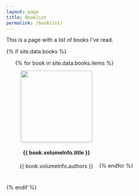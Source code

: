 ```yaml
---
layout: page
title: Booklist
permalink: /booklist/
---
```


This is a page with a list of books I've read.

{% if site.data.books %}
  <ul class="book-list" style="list-style:none;">
  {% for book in site.data.books.items %}
  <li style="display:inline-block; text-align:center; margin:12px;">
    <img src="{{ book.volumeInfo.imageLinks.thumbnail }}" style="box-shadow:0px 2px 6px rgba(0,0,0,.15); height:190px;"/>
    <h4>{{ book.volumeInfo.title }} </h4>
    <p>{{ book.volumeInfo.authors }}</p>
  </li>
  {% endfor %}
  </ul>
{% endif %}